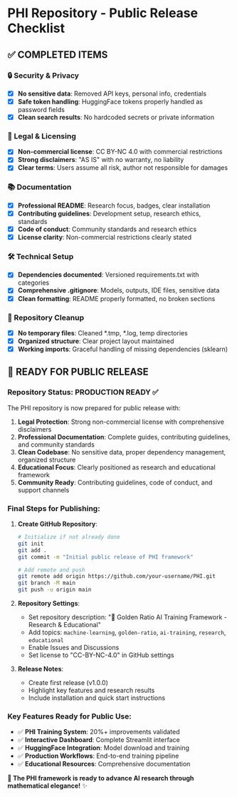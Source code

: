 # PHI Repository - Public Release Checklist

## ✅ **COMPLETED ITEMS**

### 🔒 Security & Privacy
- [x] **No sensitive data**: Removed API keys, personal info, credentials
- [x] **Safe token handling**: HuggingFace tokens properly handled as password fields
- [x] **Clean search results**: No hardcoded secrets or private information

### 📄 Legal & Licensing
- [x] **Non-commercial license**: CC BY-NC 4.0 with commercial restrictions
- [x] **Strong disclaimers**: "AS IS" with no warranty, no liability
- [x] **Clear terms**: Users assume all risk, author not responsible for damages

### 📚 Documentation
- [x] **Professional README**: Research focus, badges, clear installation
- [x] **Contributing guidelines**: Development setup, research ethics, standards
- [x] **Code of conduct**: Community standards and research ethics
- [x] **License clarity**: Non-commercial restrictions clearly stated

### 🛠️ Technical Setup
- [x] **Dependencies documented**: Versioned requirements.txt with categories
- [x] **Comprehensive .gitignore**: Models, outputs, IDE files, sensitive data
- [x] **Clean formatting**: README properly formatted, no broken sections

### 🧹 Repository Cleanup
- [x] **No temporary files**: Cleaned *.tmp, *.log, temp directories
- [x] **Organized structure**: Clear project layout maintained
- [x] **Working imports**: Graceful handling of missing dependencies (sklearn)

## 🚀 **READY FOR PUBLIC RELEASE**

### Repository Status: **PRODUCTION READY** ✅

The PHI repository is now prepared for public release with:

1. **Legal Protection**: Strong non-commercial license with comprehensive disclaimers
2. **Professional Documentation**: Complete guides, contributing guidelines, and community standards  
3. **Clean Codebase**: No sensitive data, proper dependency management, organized structure
4. **Educational Focus**: Clearly positioned as research and educational framework
5. **Community Ready**: Contributing guidelines, code of conduct, and support channels

### Final Steps for Publishing:

1. **Create GitHub Repository**:
   ```bash
   # Initialize if not already done
   git init
   git add .
   git commit -m "Initial public release of PHI framework"
   
   # Add remote and push
   git remote add origin https://github.com/your-username/PHI.git
   git branch -M main
   git push -u origin main
   ```

2. **Repository Settings**:
   - Set repository description: "🔬 Golden Ratio AI Training Framework - Research & Educational"
   - Add topics: `machine-learning`, `golden-ratio`, `ai-training`, `research`, `educational`
   - Enable Issues and Discussions
   - Set license to "CC-BY-NC-4.0" in GitHub settings

3. **Release Notes**:
   - Create first release (v1.0.0)
   - Highlight key features and research results
   - Include installation and quick start instructions

### Key Features Ready for Public Use:
- ✅ **PHI Training System**: 20%+ improvements validated
- ✅ **Interactive Dashboard**: Complete Streamlit interface
- ✅ **HuggingFace Integration**: Model download and training
- ✅ **Production Workflows**: End-to-end training pipeline
- ✅ **Educational Resources**: Comprehensive documentation

**🔬 The PHI framework is ready to advance AI research through mathematical elegance!** ✨
